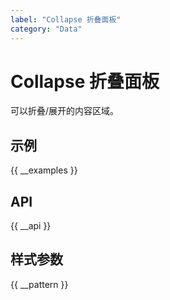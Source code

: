 ```yaml
---
label: "Collapse 折叠面板"
category: "Data"
---
```


# Collapse 折叠面板

可以折叠/展开的内容区域。

## 示例

{{ __examples }}

## API

{{ __api }}

## 样式参数

{{ __pattern }}
